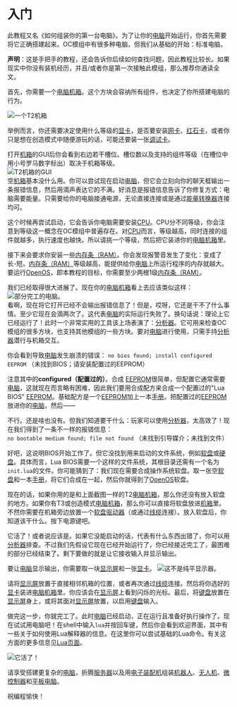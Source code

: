 # 入门

此教程又名《如何组装你的第一台电脑》。为了让你的[电脑](computer.md)开始运行，你首先需要将它正确搭建起来。OC模组中有很多种电脑，但我们从基础的开始：标准电脑。

**声明**：这是手把手的教程，还会告诉你后续如何查找问题，因此教程比较长。如果现实中你没有装机经历，并且/或者你是第一次接触此模组，那么推荐你通读全文。

首先，你需要一个[电脑机箱](../block/case1.md)。这个方块会容纳所有组件，也决定了你所搭建电脑的行为。

![一个T2机箱](oredict:oc:case2)

举例而言，你还需要决定使用什么等级的[显卡](../item/graphicsCard1.md)，是否要安装[网卡](../item/lanCard.md)、[红石卡](../item/redstoneCard1.md)，或者你只是想在创造模式中随便游玩的话，可能还要装一张[调试卡](../item/debugCard.md)。

打开[机箱](../block/case1.md)的GUI后你会看到右边若干槽位。槽位数以及支持的组件等级（在槽位中用小号罗马数字标出）取决于机箱等级。  
![T2机箱的GUI](opencomputers:doc/img/configuration_case1.png)  
空[机箱](../block/case1.md)基本没什么用。你可以尝试现在启动[电脑](computer.md)，但它会立刻向你的聊天框输出一条报错信息，然后用滴声表达它的不满。好消息是报错信息告诉了你修复方式：电脑需要能量。只需要给你的电脑接通电源，无论直接连接或是通过[能量转换器](../block/powerConverter.md)连接均可。

这个时候再尝试启动，它会告诉你电脑需要安装[CPU](../item/cpu1.md)。CPU分不同等级，你会注意到等级这一概念在OC模组中普遍存在。对[CPU](../item/cpu1.md)而言，等级越高，同时连接的组件就越多，执行速度也越快。所以请挑一个等级，然后把它装进你的[电脑机箱](../block/case1.md)里。

接下来会要求你安装一些[内存条（RAM）](../item/ram1.md)。你会发现报警音发生了变化：变成了长-短。[内存条（RAM）](../item/ram1.md)等级越高，能提供给你[电脑](computer.md)上所运行程序的内存就越大。要运行[OpenOS](openOS.md)，即本教程的目标，你需要至少两根1级[内存条（RAM）](../item/ram1.md)。

我们已经取得很大进展了。现在你的[电脑机箱](../block/case1.md)看上去应该类似这样：  
![部分完工的电脑。](opencomputers:doc/img/configuration_case2.png)  
看啊，现在将它打开已经不会输出报错信息了！但是，哎呀，它还是干不了什么事情。至少它现在会滴两次了。这代表[电脑](computer.md)的实际运行失败了。换句话说：理论上它已经运行了！此时一个非常实用的工具该上场表演了：[分析器](../item/analyzer.md)。它可用来检查OC模组的很多方块，也支持其他模组的一些方块。要对[电脑](computer.md)进行使用，只需手持[分析器](../item/analyzer.md)潜行与机箱交互。

你会看到导致[电脑](computer.md)发生崩溃的错误：
`no bios found; install configured EEPROM`
（未找到BIOS；请安装配置过的EEPROM）

注意其中的**configured（配置过的）**。合成 [EEPROM](../item/eeprom.md)很简单，但配置它通常需要[电脑](computer.md)，这就现在而言略有困难，因此我们要用合成配方来合成一个配置过的"Lua BIOS" [EEPROM](../item/eeprom.md)。基础配方是一个[EEPROM](../item/eeprom.md)加上一本[手册](../item/manual.md)。把配置过的[EEPROM](../item/eeprom.md)放进你的[电脑](computer.md)，然后——

不行。还是啥也没有。但我们知道要干什么：玩家可以使用[分析器](../item/analyzer.md)，太高效了！现在我们得到了一条不一样的报错信息：  
`no bootable medium found; file not found`
（未找到引导媒介；未找到文件）

好吧，这说明BIOS开始工作了。但它没找到用来启动的文件系统，例如[软盘](../item/floppy.md)或[硬盘](../item/hdd1.md)。具体而言，Lua BIOS需要一个这样的文件系统，其根目录还需有一个名为`init.lua`的文件。你可能猜到了：我们现在需要合成操作系统软盘。取一张空[软盘](../item/floppy.md)和一本[手册](../item/manual.md)，将它们合成在一起，然后你就得到了[OpenOS](openOS.md)软盘。

现在的话，如果你用的是和上面截图一样的T2[电脑机箱](../block/case2.md)，那么你还没有放入软盘的地方。如果你有T3或创造模式[电脑机箱](../block/case2.md)，那么你可以直接将软盘放进[机箱](../block/case2.md)里。不然你需要在机箱旁边放置一个[软盘驱动器](../block/diskDrive.md)（或通过[线缆](../block/cable.md)连接）。放入软盘后，你知道该干什么。按下电源键吧。

它活了！或者说应该是。如果它没能启动的话，代表有什么东西出错了，你可以用[分析器](../item/analyzer.md)排查。不过我们先假设它现在已经开始运行了，你已经接近完工了，最困难的部分已经结束了。剩下要做的就是让它接收输入并显示输出。

要让[电脑](computer.md)显示输出，你需要取一块[显示屏](../block/screen1.md)和一张[显卡](../item/graphicsCard1.md)。
![这不是纯平显示器。](oredict:oc:screen2)

请将[显示屏](../block/screen1.md)放置于直接相邻机箱的位置，或者再次通过[线缆](../block/cable.md)连接。然后将你选好的[显卡](../item/graphicsCard1.md)装进[电脑机箱](../block/case2.md)里。你应该会在[显示屏](../block/screen1.md)上看到闪烁的光标。最后，将[键盘](../block/keyboard.md)放置在[显示屏](../block/screen1.md)身上，或将其面对[显示屏](../block/screen1.md)放置，以启用[键盘](../block/keyboard.md)输入。

做完这一步，你就完工了。此时[电脑](computer.md)已经启动，正在运行且准备好执行操作了。现在试试用电脑吧！在shell中输入`lua`并按回车键，然后你会看到欢迎界面，其中有一些关于如何使用Lua解释器的信息。在这里你可以尝试基础的Lua命令。有关这方面的更多信息见[Lua页面](lua.md)。

![它活了！](opencomputers:doc/img/configuration_done.png)

请享受搭建更复杂的[电脑](computer.md)，折腾[服务器](../item/server1.md)以及用[电子装配机](../block/assembler.md)组装[机器人](../block/robot.md)、[无人机](../item/drone.md)、[微控制器](../block/microcontroller.md)和[平板电脑](../item/tablet.md)。

祝编程愉快！
